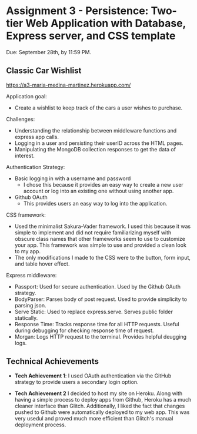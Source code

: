 Assignment 3 - Persistence: Two-tier Web Application with Database, Express server, and CSS template
===

Due: September 28th, by 11:59 PM.

## Classic Car Wishlist

https://a3-maria-medina-martinez.herokuapp.com/

Application goal: 
  - Create a wishlist to keep track of the cars a user wishes to purchase.

Challenges:
  - Understanding the relationship between middleware functions and express app calls.
  - Logging in a user and persisting their userID across the HTML pages.
  - Manipulating the MongoDB collection responses to get the data of interest.

Authentication Strategy: 
  - Basic logging in with a username and password
    - I chose this because it provides an easy way to create a new user account or log into an existing one without using another app.
  - Github OAuth
    - This provides users an easy way to log into the application.

CSS framework:
  - Used the minimalist Sakura-Vader framework. I used this because it was simple to implement and did not require familiarizing myself with obscure class names that other frameworks seem to use to customize your app. This framework was simple to use and provided a clean look to my app.
  - The only modifications I made to the CSS were to the button, form input, and table hover effect.

Express middleware:
  - Passport: Used for secure authentication. Used by the Github OAuth strategy.
  - BodyParser: Parses body of post request. Used to provide simplicity to parsing json.
  - Serve Static: Used to replace express.serve. Serves public folder statically.
  - Response Time: Tracks response time for all HTTP requests. Useful during debugging for checking response time of request.
  - Morgan: Logs HTTP request to the terminal. Provides helpful deugging logs.
  

## Technical Achievements
- **Tech Achievement 1**: I used OAuth authentication via the GitHub strategy to provide users a secondary login option.

- **Tech Achievement 2** I decided to host my site on Heroku. Along with having a simple process to deploy apps from Github, Heroku has a much cleaner interface than Glitch. Additionally, I liked the fact that changes pushed to Github were automatically deployed to my web app. This was very usedul and proved much more efficient than Glitch's manual deployment process.
